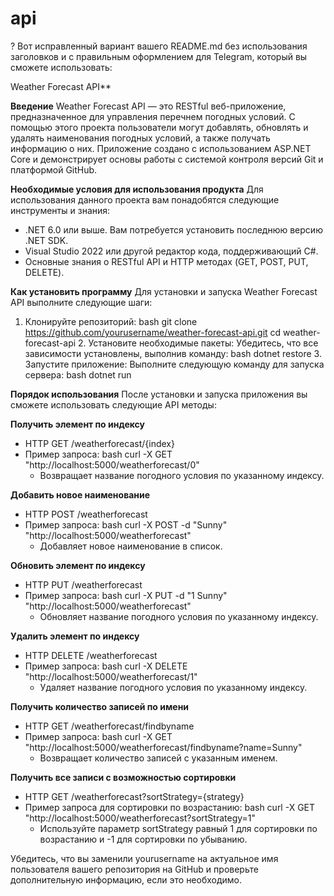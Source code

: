 # api
 ?
Вот исправленный вариант вашего README.md без использования заголовков и с правильным оформлением для Telegram, который вы сможете использовать:

Weather Forecast API**

**Введение**
Weather Forecast API — это RESTful веб-приложение, предназначенное для управления перечнем погодных условий. С помощью этого проекта пользователи могут добавлять, обновлять и удалять наименования погодных условий, а также получать информацию о них. Приложение создано с использованием ASP.NET Core и демонстрирует основы работы с системой контроля версий Git и платформой GitHub.

**Необходимые условия для использования продукта**
Для использования данного проекта вам понадобятся следующие инструменты и знания:
- .NET 6.0 или выше. Вам потребуется установить последнюю версию .NET SDK.
- Visual Studio 2022 или другой редактор кода, поддерживающий C#.
- Основные знания о RESTful API и HTTP методах (GET, POST, PUT, DELETE).

**Как установить программу**
Для установки и запуска Weather Forecast API выполните следующие шаги:
1. Клонируйте репозиторий:
   bash
   git clone https://github.com/yourusername/weather-forecast-api.git
   cd weather-forecast-api
   2. Установите необходимые пакеты:
   Убедитесь, что все зависимости установлены, выполнив команду:
   bash
   dotnet restore
   3. Запустите приложение:
   Выполните следующую команду для запуска сервера:
   bash
   dotnet run
   
**Порядок использования**
После установки и запуска приложения вы сможете использовать следующие API методы:

**Получить элемент по индексу**
- HTTP GET /weatherforecast/{index}
- Пример запроса:
   bash
   curl -X GET "http://localhost:5000/weatherforecast/0"
   - Возвращает название погодного условия по указанному индексу.

**Добавить новое наименование**
- HTTP POST /weatherforecast
- Пример запроса:
   bash
   curl -X POST -d "Sunny" "http://localhost:5000/weatherforecast"
   - Добавляет новое наименование в список.

**Обновить элемент по индексу**
- HTTP PUT /weatherforecast
- Пример запроса:
   bash
   curl -X PUT -d "1 Sunny" "http://localhost:5000/weatherforecast"
   - Обновляет название погодного условия по указанному индексу.

**Удалить элемент по индексу**
- HTTP DELETE /weatherforecast
- Пример запроса:
   bash
   curl -X DELETE "http://localhost:5000/weatherforecast/1"
   - Удаляет название погодного условия по указанному индексу.

**Получить количество записей по имени**
- HTTP GET /weatherforecast/findbyname
- Пример запроса:
   bash
   curl -X GET "http://localhost:5000/weatherforecast/findbyname?name=Sunny"
   - Возвращает количество записей с указанным именем.

**Получить все записи с возможностью сортировки**
- HTTP GET /weatherforecast?sortStrategy={strategy}
- Пример запроса для сортировки по возрастанию:
   bash
   curl -X GET "http://localhost:5000/weatherforecast?sortStrategy=1"
   - Используйте параметр sortStrategy равный 1 для сортировки по возрастанию и -1 для сортировки по убыванию.


Убедитесь, что вы заменили yourusername на актуальное имя пользователя вашего репозитория на GitHub и проверьте дополнительную информацию, если это необходимо.